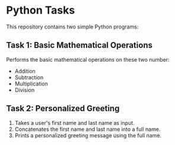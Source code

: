 # Python Tasks

This repository contains two simple Python programs:

## Task 1: Basic Mathematical Operations

 Performs the basic mathematical operations on these two number:
- Addition
- Subtraction
- Multiplication
- Division

## Task 2: Personalized Greeting
1.  Takes a user's first name and last name as input.
2.  Concatenates the first name and last name into a full name.
3.  Prints a personalized greeting message using the full name.
